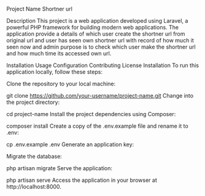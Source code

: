 Project Name
Shortner url

Description
This project is a web application developed using Laravel, a powerful PHP framework for building modern web applications. The application provide a details of which user create the shortner url from original url and user has seen own shortner url with record of how much it seen now and admin purpose is to check which user make the shortner url and how much time its accessed own url.


Installation
Usage
Configuration
Contributing
License
Installation
To run this application locally, follow these steps:

Clone the repository to your local machine:


git clone https://github.com/your-username/project-name.git
Change into the project directory:


cd project-name
Install the project dependencies using Composer:


composer install
Create a copy of the .env.example file and rename it to .env:


cp .env.example .env
Generate an application key:




Migrate the database:


php artisan migrate
Serve the application:


php artisan serve
Access the application in your browser at http://localhost:8000.

